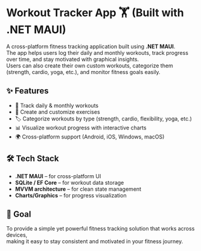 # Workout Tracker App 🏋️ (Built with .NET MAUI)

A cross-platform fitness tracking application built using **.NET MAUI**.  
The app helps users log their daily and monthly workouts, track progress over time, and stay motivated with graphical insights.  
Users can also create their own custom workouts, categorize them (strength, cardio, yoga, etc.), and monitor fitness goals easily.

## ✨ Features
- 📆 Track daily & monthly workouts
- 📝 Create and customize exercises
- 🏷️ Categorize workouts by type (strength, cardio, flexibility, yoga, etc.)
- 📊 Visualize workout progress with interactive charts
- 🌍 Cross-platform support (Android, iOS, Windows, macOS)

## 🛠️ Tech Stack
- **.NET MAUI** – for cross-platform UI
- **SQLite / EF Core** – for workout data storage
- **MVVM architecture** – for clean state management
- **Charts/Graphics** – for progress visualization

## 🎯 Goal
To provide a simple yet powerful fitness tracking solution that works across devices,  
making it easy to stay consistent and motivated in your fitness journey.


